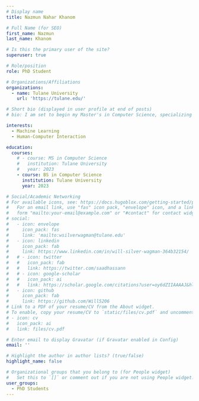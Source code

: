 ```yaml
---
# Display name
title: Nazmun Nahar Khanom

# Full Name (for SEO)
first_name: Nazmun
last_name: Khanom

# Is this the primary user of the site?
superuser: true

# Role/position
role: PhD Student

# Organizations/Affiliations
organizations:
  - name: Tulane University
    url: 'https://tulane.edu/'

# Short bio (displayed in user profile at end of posts)
# bio: I am set to begin my Master's in Computer Science, specializing in Machine Learning, at Tulane University in January 2024.

interests:
  - Machine Learning
  - Human-Computer Interaction

education:
  courses:
    # - course: MS in Computer Science
    #   institution: Tulane University
    #   year: 2023
    - course: BS in Computer Science
      institution: Tulane University
      year: 2023

# Social/Academic Networking
# For available icons, see: https://docs.hugoblox.com/getting-started/page-builder/#icons
#   For an email link, use "fas" icon pack, "envelope" icon, and a link in the
#   form "mailto:your-email@example.com" or "#contact" for contact widget.
# social:
#   - icon: envelope
#     icon_pack: fas
#     link: 'mailto:wsilverwagman@tulane.edu'
#   - icon: linkedin
#     icon_pack: fab
#     link: https://www.linkedin.com/in/will-silver-wagman-364b32154/
#   # - icon: twitter
#   #   icon_pack: fab
#   #   link: https://twitter.com/saadhassann
#   # - icon: google-scholar
#   #   icon_pack: ai
#   #   link: https://scholar.google.com/citations?user=oy6dZIIAAAAJ&hl=en
#   - icon: github
#     icon_pack: fab
#     link: https://github.com/Will5206
# Link to a PDF of your resume/CV from the About widget.
# To enable, copy your resume/CV to `static/files/cv.pdf` and uncomment the lines below.
# - icon: cv
#   icon_pack: ai
#   link: files/cv.pdf

# Enter email to display Gravatar (if Gravatar enabled in Config)
email: ''

# Highlight the author in author lists? (true/false)
highlight_name: false

# Organizational groups that you belong to (for People widget)
#   Set this to `[]` or comment out if you are not using People widget.
user_groups:
  - PhD Students
---
```

